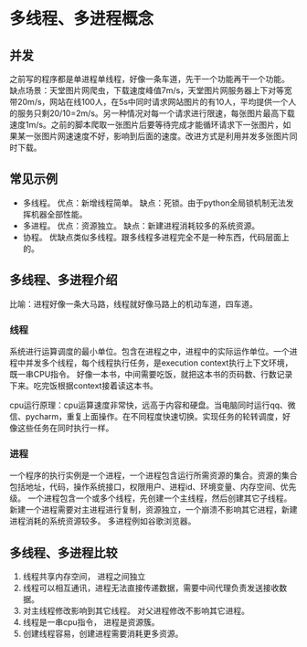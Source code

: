 多线程、多进程概念
===
## 并发
之前写的程序都是单进程单线程，好像一条车道，先干一个功能再干一个功能。
缺点场景：天堂图片网爬虫，下载速度峰值7m/s，天堂图片网服务器上下对等宽带20m/s，网站在线100人，在5s中同时请求网站图片的有10人，平均提供一个人的服务只剩20/10=2m/s。另一种情况对每一个请求进行限速，每张图片最高下载速度1m/s。之前的脚本爬取一张图片后要等待完成才能循环请求下一张图片，如果某一张图片网速速度不好，影响到后面的速度。改进方式是利用并发多张图片同时下载。
## 常见示例
- 多线程。 优点：新增线程简单。 缺点：死锁。由于python全局锁机制无法发挥机器全部性能。
- 多进程。 优点：资源独立。 缺点：新建进程消耗较多的系统资源。
- 协程。 优缺点类似多线程。跟多线程多进程完全不是一种东西，代码层面上的。
## 多线程、多进程介绍
比喻：进程好像一条大马路，线程就好像马路上的机动车道，四车道。
### 线程
系统进行运算调度的最小单位。包含在进程之中，进程中的实际运作单位。一个进程中并发多个线程，每个线程执行任务，是execution context执行上下文环境，既一串CPU指令。
好像一本书，中间需要吃饭，就把这本书的页码数、行数记录下来。吃完饭根据context接着读这本书。

cpu运行原理：cpu运算速度非常快，远高于内容和硬盘。当电脑同时运行qq、微信、pycharm，重复上面操作。在不同程度快速切换。实现任务的轮转调度，好像这些任务在同时执行一样。

### 进程
一个程序的执行实例是一个进程，一个进程包含运行所需资源的集合。资源的集合包括地址，代码，操作系统接口，权限用户、进程id、环境变量、内存空间、优先级。
一个进程包含一个或多个线程，先创建一个主线程，然后创建其它子线程。
新建一个进程需要对主进程进行复制，资源独立，一个崩溃不影响其它进程，新建进程消耗的系统资源较多。
多进程例如谷歌浏览器。


## 多线程、多进程比较
1. 线程共享内存空间， 进程之间独立
2. 线程可以相互通讯，进程无法直接传递数据，需要中间代理负责发送接收数据。
3. 对主线程修改影响到其它线程。 对父进程修改不影响其它进程。
4. 线程是一串cpu指令， 进程是资源簇。
5. 创建线程容易，创建进程需要消耗更多资源。
